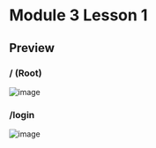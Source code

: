 # Module 3 Lesson 1
## Preview
### / (Root)
![image](https://github.com/user-attachments/assets/fb8bdd65-80e2-49ab-b798-8df9d9ae5550)
### /login
![image](https://github.com/user-attachments/assets/07dc8b1b-430c-467f-beda-b2b62fe3a7ee)
